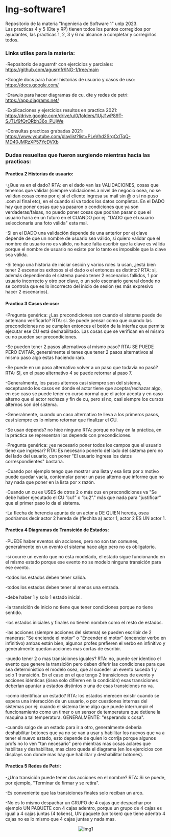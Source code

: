 # Ing-software1
Repositorio de la materia "Ingenieria de Software 1" unlp 2023.  
Las practicas 4 y 5 (Dte y RP) tienen todos los puntos corregidos por ayudantes, las practicas 1, 2, 3 y 6 no alcance a completar y corregirlos todos.

### Links utiles para la materia:
-Repositorio de agusrnfr con ejercicios y parciales:  
https://github.com/agusrnfr/ING-1/tree/main

-Google docs para hacer historias de usuario y casos de uso:  
https://docs.google.com/

-Draw.io para hacer diagramas de cu, dte y redes de petri:  
https://app.diagrams.net/

-Explicaciones y ejercicios resultos en practica 2021:  
https://drive.google.com/drive/u/0/folders/1UjJ1wP89T-SJTLf9fQrORbh36o_PUjWe

-Consultas practicas grabadas 2021:  
https://www.youtube.com/playlist?list=PLeVhd2SrgCdTqQ-MD40JMRzXP57YcDVXb

### Dudas resueltas que fueron surgiendo mientras hacia las practicas:
#### Practica 2 Historias de usuario:
-¿Que va en el dado? RTA: en el dado van las VALIDACIONES, cosas que tenemos que validar (siempre validaciones a nivel de negocio osea, no se validan cosas como por ej si el cliente ingresa su mail sin @ o si no puso .com al final etc), en el cuando si va todos los datos completos. En el DADO hay que poner cosas que ya pasaron o condiciones que ya son verdaderas/falsas, no puedo poner cosas que podrían pasar o que el usuario haría en un futuro en el CUANDO por ej: "DADO que el usuario seleccionaria una foto válida" esta mal.

-Si en el DADO una validación depende de una anterior por ej clave depende de que un nombre de usuario sea válido, si quiero validar que el nombre de usuario no es válido, no hace falta escribir que la clave es válida porque el nombre de usuario no existe por lo tanto es imposible que la clave sea válida.

-Si tengo una historia de iniciar sesión y varios roles la usan, ¿está bien tener 2 escenarios exitosos si el dado o el entonces es distinto? RTA: si, además dependiendo el sistema puedo tener 2 escenarios fallidos, 1 por usuario incorrecto y otro por clave, o un solo escenario general donde no se controla que es lo incorrecto del inicio de sesión (es más expresivo hacer 2 escenarios).

#### Practica 3 Casos de uso:
-Pregunta genérica: ¿Las precondiciones son cuando el sistema puede de antemano verificarlo? RTA: si. Se puede pensar como que cuando las precondiciones no se cumplen entonces el botón de la interfaz que permite ejecutar ese CU está deshabilitado. Las cosas que se verifican en el mismo cu no pueden ser precondiciones.

-Se pueden tener 2 pasos alternativos al mismo paso? RTA: SE PUEDE PERO EVITAR, generalmente si tenes que tener 2 pasos alternativos al mismo paso algo estas haciendo raro.

-Se puede en un paso alternativo volver a un paso que todavía no pasó? RTA: SI, en el paso alternativo 4 se puede retornar al paso 7.

-Generalmente, los pasos alternos casi siempre son del sistema, exceptuando los casos en donde el actor tiene que aceptar/rechazar algo, en ese caso se puede tener en curso normal que el actor acepta y en caso alterno que el actor rechaza y fin de cu, pero si no, casi siempre los cursos alternos son del sistema.

-Generalmente, cuando un caso alternativo te lleva a los primeros pasos, casi siempre es lo mismo retornar que finalizar el CU.

-Se usan depends? no hice ninguno RTA: porque no hay en la práctica, en la práctica se representan los depends con precondiciones.

-Pregunta genérica: ¿es necesario poner todos los campos que el usuario tiene que ingresar? RTA: Es necesario ponerlo del lado del sistema pero no del lado del usuario, con poner "El usuario ingresa los datos correspondientes" bastaría.

-Cuando por ejemplo tengo que mostrar una lista y esa lista por x motivo puede quedar vacía, contemplar poner un paso alterno que informe que no hay nada que poner en la lista por x razón.

-Cuando un cu es USES de otros 2 o más cus en precondiciones va "Se debe haber ejecutado el CU “cu1” o “cu2”." más que nada para "justificar" que el primer paso lo da el sistema.

-La flecha de herencia apunta de un actor a DE QUIEN hereda, osea podríamos decir actor 2 hereda de (flechita a) actor 1, actor 2 ES UN actor 1.

#### Practica 4 Diagramas de Transición de Estados:
-PUEDE haber eventos sin acciones, pero no son tan comunes, generalmente en un evento el sistema hace algo pero no es obligatorio.

-si ocurre un evento que no esta modelado, el estado sigue funcionando en el mismo estado porque ese evento no se modelo ninguna transición para ese evento.

-todos los estados deben tener salida.

-todos los estados deben tener al menos una entrada.

-debe haber 1 y solo 1 estado inicial.

-la transición de inicio no tiene que tener condiciones porque no tiene sentido.

-los estados iniciales y finales no tienen nombre como el resto de estados.

-las acciones (siempre acciones del sistema) se pueden escribir de 2 maneras: "Se enciende el motor" o "Encender el motor" (encender verbo en infinitivo) ambas están bien, algunos profes prefieren el verbo en infinitivo y generalmente quedan acciones mas cortas de escribir.

-puedo tener 2 o mas transiciones iguales? RTA: no, puede ser identico el evento que genere la transición pero deben diferir las condiciones para que sea deterministico el modelo osea, que al suceder un evento suceda 1 y solo 1 transición. En el caso en el que tengo 2 transiciones de evento y acciones idénticas (ósea solo difieren en la condición) esas transiciones deberían apuntar a estados distintos o una de esas transiciones no va. 

-como identificar un estado? RTA: los estados merecen existir cuando se espera una interacción de un usuario, o por cuestiones internas del sistemas por ej: cuando el sistema tiene algo que puede interrumpir el funcionamiento como un timer o un sensor de temperatura que detiene la maquina a tal temperatura. GENERALMENTE: "esperando x cosa".

-cuando salgo de un estado para ir a otro, generalmente debería deshabilitar botones que ya no se van a usar y habilitar los nuevos que va a tener el nuevo estado, esto depende de quien lo corrija porque algunos profs no lo ven "tan necesario" pero mientras mas cosas aclares que habilitas y deshabilitas, mas claro queda el diagrama (en los ejercicios con displays son donde mas hay que habilitar y deshabilitar botones).

#### Practica 5 Redes de Petri:

-¿Una transición puede tener dos acciones en el nombre? RTA: Si se puede, por ejemplo, "Terminar de firmar y se retira".

-Es conveniente que las transiciones finales solo reciban un arco.

-No es lo mismo despachar un GRUPO de 4 cajas que despachar por ejemplo UN PAQUETE con 4 cajas adentro, porque un grupo de 4 cajas es igual a 4 cajas juntas (4 tokens), UN paquete (un token) que tiene adentro 4 cajas no es lo mismo que 4 cajas juntas y nada mas.


<p align="center">
    <img src= "https://i.postimg.cc/RFj3cHcM/1.jpg" alt = "img1"/>
</p>